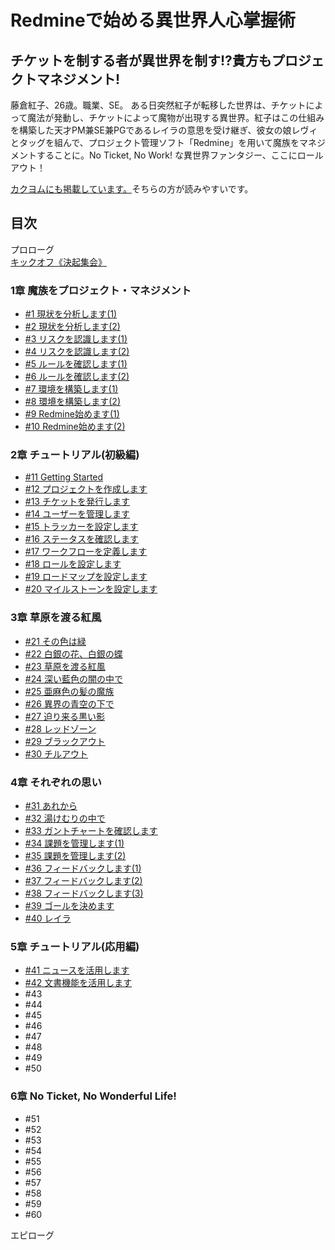 # Redmineで始める異世界人心掌握術

## チケットを制する者が異世界を制す!?貴方もプロジェクトマネジメント!

藤倉紅子、26歳。職業、SE。
ある日突然紅子が転移した世界は、チケットによって魔法が発動し、チケットによって魔物が出現する異世界。紅子はこの仕組みを構築した天才PM兼SE兼PGであるレイラの意思を受け継ぎ、彼女の娘レヴィとタッグを組んで、プロジェクト管理ソフト「Redmine」を用いて魔族をマネジメントすることに。No Ticket, No Work! な異世界ファンタジー、ここにロールアウト！

[カクヨムにも掲載しています。](https://kakuyomu.jp/works/1177354054882403703)そちらの方が読みやすいです。

## 目次
プロローグ  
[キックオフ《決起集会》](./text/01.md)

### 1章 魔族をプロジェクト・マネジメント
* [#1 現状を分析します(1)](./text/02.md)
* [#2 現状を分析します(2)](./text/03.md)
* [#3 リスクを認識します(1)](./text/04.md)
* [#4 リスクを認識します(2)](./text/05.md)
* [#5 ルールを確認します(1)](./text/06.md)
* [#6 ルールを確認します(2)](./text/07.md)
* [#7 環境を構築します(1)](./text/08.md)
* [#8 環境を構築します(2)](./text/09.md)
* [#9 Redmine始めます(1)](./text/10.md)
* [#10 Redmine始めます(2)](./text/11.md)

### 2章 チュートリアル(初級編)
* [#11 Getting Started](./text/12.md)
* [#12 プロジェクトを作成します](./text/13.md)
* [#13 チケットを発行します](./text/14.md)
* [#14 ユーザーを管理します](./text/15.md)
* [#15 トラッカーを設定します](./text/16.md)
* [#16 ステータスを確認します](./text/17.md)
* [#17 ワークフローを定義します](./text/18.md)
* [#18 ロールを設定します](./text/19.md)
* [#19 ロードマップを設定します](./text/20.md)
* [#20 マイルストーンを設定します](./text/21.md)

### 3章 草原を渡る紅風
* [#21 その色は緑](./text/22.md)
* [#22 白銀の花、白銀の蝶](./text/23.md)
* [#23 草原を渡る紅風](./text/24.md)
* [#24 深い藍色の闇の中で](./text/25.md)
* [#25 亜麻色の髪の魔族](./text/26.md)
* [#26 異界の青空の下で](./text/27.md)
* [#27 迫り来る黒い影](./text/28.md)
* [#28 レッドゾーン](./text/29.md)
* [#29 ブラックアウト](./text/30.md)
* [#30 チルアウト](./text/31.md)

### 4章 それぞれの思い
* [#31 あれから](./text/32.md)
* [#32 湯けむりの中で](./text/33.md)
* [#33 ガントチャートを確認します](./text/34.md)
* [#34 課題を管理します(1)](./text/35.md)
* [#35 課題を管理します(2)](./text/36.md)
* [#36 フィードバックします(1)](./text/37.md)
* [#37 フィードバックします(2)](./text/38.md)
* [#38 フィードバックします(3)](./text/39.md)
* [#39 ゴールを決めます](./text/40.md)
* [#40 レイラ](./text/41.md)

### 5章 チュートリアル(応用編)
* [#41 ニュースを活用します](./text/42.md)
* [#42 文書機能を活用します](./text/43.md)
* #43
* #44
* #45
* #46
* #47
* #48
* #49
* #50

### 6章 No Ticket, No Wonderful Life!
* #51
* #52
* #53
* #54
* #55
* #56
* #57
* #58
* #59
* #60

エピローグ  